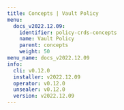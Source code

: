 ```yaml
---
title: Concepts | Vault Policy
menu:
  docs_v2022.12.09:
    identifier: policy-crds-concepts
    name: Vault Policy
    parent: concepts
    weight: 50
menu_name: docs_v2022.12.09
info:
  cli: v0.12.0
  installer: v2022.12.09
  operator: v0.12.0
  unsealer: v0.12.0
  version: v2022.12.09
---
```


